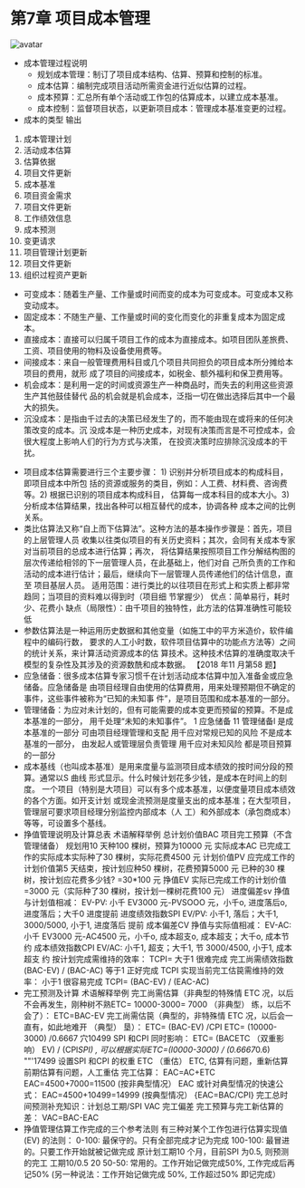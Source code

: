
# 第7章 项目成本管理

![avatar](./imgs/5.bmp)
- 成本管理过程说明
  + 规划成本管理：制订了项目成本结构、估算、预算和控制的标准。
  + 成本估算：编制完成项目活动所需资金进行近似估算的过程。
  + 成本预算：汇总所有单个活动或工作包的估算成本，以建立成本基准。
  + 成本控制：监督项目状态，以更新项目成本：管理成本基准变更的过程。
- 成本的类型
输出
1. 成本管理计划
1. 活动成本估算
2. 估算依据
3. 项目文件更新
1. 成本基准
2. 项目资金需求
3. 项目文件更新
1. 工作绩效信息
2. 成本预测
3. 变更请求
4. 项目管理计划更新
5. 项目文件更新
6. 组织过程资产更新
  + 可变成本：随着生产量、工作量或时间而变的成本为可变成本。可变成本又称变动成本。
  + 固定成本：不随生产量、工作量或时间的变化而变化的非重复成本为固定成本。
  + 直接成本：直接可以归属千项目工作的成本为直接成本。如项目团队差旅费、工资、项目使用的物料及设备使用费等。
  + 间接成本：来自一般管理费用科目或几个项目共同担负的项目成本所分摊给本项目的费用，就形
成了项目的间接成本，如税金、额外福利和保卫费用等。
  + 机会成本：是利用一定的时间或资源生产一种商品时，而失去的利用这些资源生产其他鼓佳替代
品的机会就是机会成本，泛指一切在做出选择后其中一个最大的损失。
  + 沉没成本：是指由千过去的决策已经发生了的，而不能由现在或将来的任何决策改变的成本。沉
没成本是一种历史成本，对现有决策而言是不可控成本，会很大程度上影响人们的行为方式与决策，
在投资决策时应排除沉没成本的干扰。
- 项目成本估算需要进行三个主要步骤： 1) 识别并分析项目成本的构成科目，即项目成本中所包
括的资源或服务的类目，例如：人工费、材料费、咨询费等。2) 根据已识别的项目成本构成科目，
估算每一成本科目的成本大小。3) 分析成本估算结果，找出各种可以相互替代的成本，协调各种
成本之间的比例关系。
- 类比估算法又称“自上而下估算法”。这种方法的基本操作步骤是：首先，项目的上层管理人员
收集以往类似项目的有关历史资料；其次，会同有关成本专家对当前项目的总成本进行估算；再次，
将估算结果按照项目工作分解结构图的层次传递给相邻的下一层管理人员，在此基础上，他们对自
己所负责的工作和活动的成本进行估计；最后，继续向下一层管理人员传递他们的估计信息，直至
项目基层人员。
适用范围：进行类比的以往项目在形式上和实质上都非常趋同；当项目的资料难以得到时（项目细
节掌握少）
优点：简单易行，耗时少、花费小
缺点（局限性）：由千项目的独特性，此方法的估算准确性可能较低
- 参数估算法是一种运用历史数据和其他变量（如施工中的平方米造价，软件编程中的编码行数，
要求的人工小时数，软件项目估算中的功能点方法等）之间的统计关系，来计算活动资源成本的估
算技术。这种技术估算的准确度取决千模型的复杂性及其涉及的资源数酰和成本数据。
【2018 年11 月第58 题】
- 应急储备：很多成本估算专家习惯千在计划活动成本估算中加入准备金或应急储备。应急储备是
由项目经理自由使用的估算费用，用来处理预期但不确定的事件，这些事件被称为“已知的未知事
件”，是项目范围和成本基准的一部分。
- 管理储备：为应对未计划的，但有可能需要的成本变更而预留的预算。不是成本基准的一部分，
用千处理“未知的未知事件”。
1 应急储备 11 管理储备l
是成本基准的一部分
可由项目经理管理和支配
用千应对常规已知的风险
不是成本基准的一部分，
由发起人或管理层负责管理
用千应对未知风险
都是项目预算的一部分
- 成本基线（也叫成本基准）是用来度量与监测项目成本绩效的按时间分段的预算。通常以S 曲线
形式显示。什么时候计划花多少钱，是成本在时间上的刻度。
一个项目（特别是大项目）可以有多个成本基准，以便度量项目成本绩效的各个方面。如开支计划
或现金流预测是度量支出的成本基准；在大型项目，管理层可要求项目经理分别监控内部成本（人
工）和外部成本（承包商成本）等等，可设置多个基线。
- 挣值管理说明及计算总表
术语解释举例
总计划价值BAC 项目完工预算（不含管理储备） 规划用10 天种100 棵树，预算为10000 元
实际成本AC 已完成工作的实际成本实际种了30 棵树，实际花费4500 元
计划价值PV 应完成工作的计划价值第5 天结束，按计划应种50 棵树，花费预算5000 元
已种的30 棵树，按计划应花费多少钱? =30*100 元
挣值EV 实际已完成工作的计划价值=3000 元（实际种了30 棵树，按计划一棵树花费100
元）
进度偏差sv
挣值与计划值相减： EV-PV: 小千
EV3000 元-PVSOOO 元，小千o, 进度落后o, 进度落后；大千0 进度提前
进度绩效指数SPI
EV/PV: 小千1, 落后；大千1,
3000/5000, 小于1, 进度落后
提前
成本偏差CV
挣值与实际值相减： EV-AC: 小千
EV3000 元-AC4500 元，小千o, 成本超支o, 成本超支；大千o, 成本节约
成本绩效指数CPI
EV/AC: 小千1, 超支；大千1, 节
3000/4500, 小于1, 成本超支
约
按计划完成需维持的效率： TCPI=
大于1 很难完成
完工尚需绩效指数(BAC-EV) / (BAC-AC)
等于1 正好完成
TCPI 实现当前完工估笢需维持的效率：
小于1 很容易完成
TCPI= (BAC-EV) / (EAC-AC)
- 完工预测及计算
术语解释举例
完工尚需估算（非典型的特殊情
ETC
况，以后不会再发生，刚种树不熟ETC= 10000-3000= 7000
（非典型）
练，以后不会了）： ETC=BAC-EV
完工尚需估笢（典型的，非特殊情
ETC 况，以后会一直有，如此地难开
（典型） 垦）： ETC= (BAC-EV) /CPI
ETC= (10000-3000) /0.6667 穴10499
SPI 和CPI 同时影响： ETC= (BACETC
（双重影响）
EV) / (CPl*SPI) , 可以根据实际ETC=(l0000-3000) / (0.6667*0.6) ""'17499
设置SPI 和CPI 的权重
ETC
（重估）
ETC, 估算有问题，重新估算前期估算有问题，人工重估
完工估算： EAC=AC+ETC
EAC=4500+7000=11500 (按非典型情况）
EAC 或针对典型情况的快速公式：
EAC=4500+10499=14999 (按典型情况）
{EAC=BAC/CPI}
完工总时间预测补充知识：计划总工期/SPI
VAC 完工偏差
完工预算与完工新估算的差：
VAC=BAC-EAC
- 挣值管理估算工作完成的三个参考法则
有三种对某个工作包进行估算实现值(EV) 的法则：
0-100: 最保守的。只有全部完成才记为完成
100-100: 最冒进的。只要工作开始就被记做完成
原计划工期10 个月，目前SPI 为0.5, 则预测的完工
工期10/0.5 20
50-50: 常用的。工作开始记做完成50%, 工作完成后再记50% (另一种说法：工作开始记做完成
50%, 工作超过50% 即记完成）
